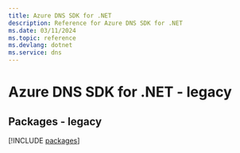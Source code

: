 ```yaml
---
title: Azure DNS SDK for .NET
description: Reference for Azure DNS SDK for .NET
ms.date: 03/11/2024
ms.topic: reference
ms.devlang: dotnet
ms.service: dns
---
```

# Azure DNS SDK for .NET - legacy
## Packages - legacy
[!INCLUDE [packages](dns-index.md)]